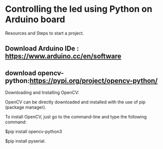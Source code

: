 # Controlling the led using Python on Arduino board

Resources and Steps to start a project.


## Download Arduino IDe : https://www.arduino.cc/en/software



## download opencv-python:https://pypi.org/project/opencv-python/


Downloading and Installing OpenCV:

OpenCV can be directly downloaded and installed with the use of pip (package manager). 

To install OpenCV, just go to the command-line and type the following command:

$pip install opencv-python3


$pip install pyserial.
